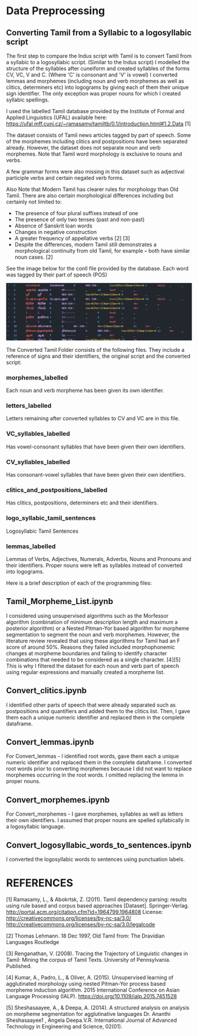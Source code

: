 # Data Preprocessing
## Converting Tamil from a Syllabic to a logosyllabic script
The first step to compare the Indus script with Tamil is to convert Tamil from a syllabic to a logosyllabic script. (Similar to the Indus script)
I modelled the structure of the syllables after cuneiform and created syllables of the forms CV, VC, V and C. (Where 'C' is consonant and 'V' is vowel)
I converted lemmas and morphemes (including noun and verb morphemes as well as clitics, determiners etc) into logograms by giving each of them their unique sign identifier. 
The only exception was proper nouns for which I created syllabic spellings.

I used the labelled Tamil database provided by the Institute of Formal and Applied Linguistics (UFAL) available here: https://ufal.mff.cuni.cz/~ramasamy/tamiltb/0.1/introduction.html#1.2.Data [1]

The dataset consists of Tamil news articles tagged by part of speech. Some of the morphemes including clitics and postpositions have been separated already. However, the dataset does not separate noun and verb morphemes. Note that Tamil word morphology is exclusive to nouns and verbs.

A few grammar forms were also missing in this dataset such as adjectival participle verbs and certain negated verb forms.

Also Note that Modern Tamil has clearer rules for morphology than Old Tamil. There are also certain morphological differences including but certainly not limited to:
 - The presence of four plural suffixes instead of one
 - The presence of only two tenses (past and non-past)
 - Absence of Sanskrit loan words
 - Changes in negative construction
 - A greater frequency of appellative verbs [2] [3]
 - Despite the differences, modern Tamil still demonstrates a morphological continuity from old Tamil, for example – both have similar noun cases. [2]
 
  See the image below for the conll file provided by the database. Each word was tagged by their part of speech (POS)

<img src = "https://github.com/Kee2u/Deciphering_the_Indus_Valley_Script/blob/main/Preprocessing/Pictures/Tamil_data.png?raw=true">

The Converted Tamil Folder consists of the following files. They include a reference of signs and their identifiers, the original script and the converted script:

### morphemes_labelled
Each noun and verb morpheme has been given its own identifier. </break></break>
### letters_labelled
Letters remaining after converted syllables to CV and VC are in this file.</break>
### VC_syllables_labelled
Has vowel-consonant syllables that have been given their own identifiers.
### CV_syllables_labelled
Has consonant-vowel syllables that have been given their own identifiers.
### clitics_and_postpositions_labelled
Has clitics, postpositions, determiners etc and their identifiers.
### logo_syllabic_tamil_sentences
Logosyllabic Tamil Sentences
### lemmas_labelled
Lemmas of Verbs, Adjectives, Numerals, Adverbs, Nouns and Pronouns and their identifiers. Proper nouns were left as syllables instead of converted into logograms.

Here is a brief description of each of the programming files:

## Tamil_Morpheme_List.ipynb
I considered using unsupervised algorithms such as the Morfessor algorithm (combination of minimum description length and maximum a posterior algorithm) or a Nested Pitman-Yor based algorithm for morpheme segmentation to segment the noun and verb morphemes. However, the literature review revealed that using these algorithms for Tamil had an F score of around 50%. Reasons they failed included morphophonemic changes at morpheme boundaries and failing to identify character combinations that needed to be considered as a single character. [4][5] This is why I filtered the dataset for each noun and verb part of speech using regular expressions and manually created a morpheme list.

## Convert_clitics.ipynb 
I identified other parts of speech that were already separated such as postpositions and quantifiers and added them to the clitics list. Then, I gave them each a unique numeric identifier and replaced them in the complete dataframe.

## Convert_lemmas.ipynb
For Convert_lemmas -  I identified root words, gave them each a unique numeric identifier and replaced them in the complete dataframe. I converted root words prior to converting morphemes because I did not want to replace morphemes occurring in the root words. I omitted replacing the lemma in proper nouns.

## Convert_morphemes.ipynb
For Convert_morphemes - I gave morphemes, syllables as well as letters their own identifiers. I assumed that proper nouns are spelled syllabically in a logosyllabic language.

## Convert_logosyllabic_words_to_sentences.ipynb
I converted the logosyllabic words to sentences using punctuation labels.

# REFERENCES
[1] Ramasamy, L., & Abokrtsk, Z. (2011). Tamil dependency parsing: results using rule based and corpus based approaches [Dataset]. Springer-Verlag. http://portal.acm.org/citation.cfm?id=1964799.1964808 License: http://creativecommons.org/licenses/by-nc-sa/3.0/ http://creativecommons.org/licenses/by-nc-sa/3.0/legalcode

[2] Thomas Lehmann. 18 Dec 1997, Old Tamil from: The Dravidian Languages Routledge

[3] Renganathan, V. (2008). Tracing the Trajectory of Linguistic changes in Tamil: Mining the corpus of Tamil Texts. University of Pennsylvania. Published.

[4] Kumar, A., Padro, L., & Oliver, A. (2015). Unsupervised learning of agglutinated morphology using nested Pitman-Yor process based morpheme induction algorithm. 2015 International Conference on Asian Language Processing (IALP). https://doi.org/10.1109/ialp.2015.7451528

[5] Sheshasaayee, A., & Deepa, A. (2014). A structured analysis on analysis on morpheme segmentation for agglutinative languages Dr. Ananthi Sheshasaayee1 , Angela Deepa.V.R. International Journal of Advanced Technology in Engineering and Science, 02(01).
